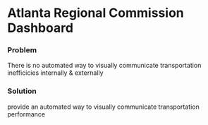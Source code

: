 # Atlanta Regional Commission Dashboard

### Problem

There is no automated way to visually communicate transportation inefficicies internally & externally

### Solution

provide an automated way to visually communicate transportation performance
